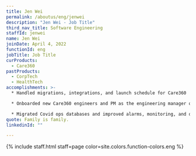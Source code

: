 ```yaml
---
title: Jen Wei
permalink: /aboutus/eng/jenwei
description: "Jen Wei - Job Title"
third_nav_title: Software Engineering
staffId: jenwei
name: Jen Wei
joinDate: April 4, 2022
functionId: eng
jobTitle: Job Title
curProducts:
  - Care360
pastProducts:
  - CorpTech
  - HealthTech
accomplishments: >-
  * Handled migrations, integrations, and launch schedule for Care360

  * Onboarded new Care360 engineers and PM as the engineering manager of the team

  * Migrated Covid ops databases and improved alarms, monitoring, and query performance for Covid operations
quote: Family is family.
linkedinId: ""

---
```


{% include staff.html staff=page color=site.colors.function-colors.eng %}
